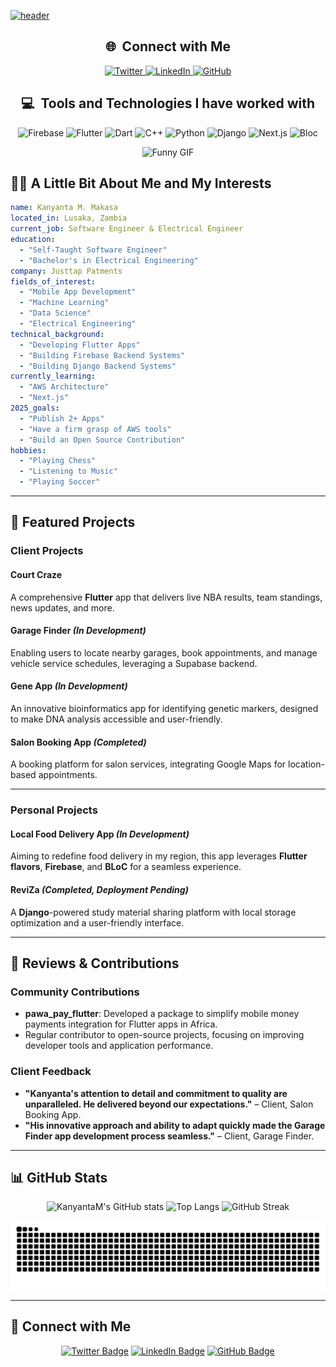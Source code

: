 [![header](https://capsule-render.vercel.app/api?type=venom&color=gradient&height=250&section=header&text=Kanyanta%20M.%20Makasa&fontSize=60&fontAlignY=35&desc=Delivering%20solutions%20that%20drive%20meaningful%20change&descAlign=70&descAlignY=70&animation=fadeIn)]()

<div align="center">
  <h2>🌐 &nbsp;Connect with Me</h2>
  <a href="https://twitter.com/Its_Kanyanta">
    <img src="https://cdn.jsdelivr.net/gh/devicons/devicon/icons/twitter/twitter-original.svg" alt="Twitter" width="45" height="45" />
  </a>
  <a href="https://www.linkedin.com/in/kanyanta-makasa/">
    <img src="https://cdn.jsdelivr.net/gh/devicons/devicon/icons/linkedin/linkedin-original.svg" alt="LinkedIn" width="45" height="45" />
  </a>
  <a href="https://github.com/KanyantaM">
    <img src="https://cdn.jsdelivr.net/gh/devicons/devicon/icons/github/github-original.svg" alt="GitHub" width="45" height="45" />
  </a>
</div>



<div align="center">
  <h2>💻 &nbsp;Tools and Technologies I have worked with</h2>
  <p align="center">
    <img src="https://cdn.jsdelivr.net/gh/devicons/devicon/icons/firebase/firebase-plain.svg" alt="Firebase" width="45" height="45" />
    <img src="https://cdn.jsdelivr.net/gh/devicons/devicon/icons/flutter/flutter-original.svg" alt="Flutter" width="45" height="45" />
    <img src="https://cdn.jsdelivr.net/gh/devicons/devicon/icons/dart/dart-original.svg" alt="Dart" width="45" height="45" />
    <img src="https://cdn.jsdelivr.net/gh/devicons/devicon/icons/cplusplus/cplusplus-original.svg" alt="C++" width="45" height="45" />
    <img src="https://cdn.jsdelivr.net/gh/devicons/devicon/icons/python/python-original.svg" alt="Python" width="45" height="45" />
    <img src="https://cdn.jsdelivr.net/gh/devicons/devicon/icons/django/django-plain.svg" alt="Django" width="45" height="45" />
    <img src="https://cdn.jsdelivr.net/gh/devicons/devicon/icons/nextjs/nextjs-original.svg" alt="Next.js" width="45" height="45" />
    <img src="https://cdn.jsdelivr.net/gh/devicons/devicon/icons/bash/bash-original.svg" alt="Bloc" width="45" height="45" />
  </p>
</div>


<div style="text-align: center;">
    <img src="https://media.giphy.com/media/4zrDAO6M774xIdkknD/giphy.gif?cid=790b7611dcuxmfln580q22nwls7f69a3subkj6o9dxhbpcs1&ep=v1_gifs_search&rid=giphy.gif&ct=g" alt="Funny GIF"/>
</div>


## 🧑‍💻 A Little Bit About Me and My Interests

```yaml
name: Kanyanta M. Makasa
located_in: Lusaka, Zambia
current_job: Software Engineer & Electrical Engineer
education:
  - "Self-Taught Software Engineer"
  - "Bachelor's in Electrical Engineering"
company: Justtap Patments
fields_of_interest:
  - "Mobile App Development"
  - "Machine Learning"
  - "Data Science"
  - "Electrical Engineering"
technical_background:
  - "Developing Flutter Apps"
  - "Building Firebase Backend Systems"
  - "Building Django Backend Systems"
currently_learning:
  - "AWS Architecture"
  - "Next.js"
2025_goals:
  - "Publish 2+ Apps"
  - "Have a firm grasp of AWS tools"
  - "Build an Open Source Contribution"
hobbies:
  - "Playing Chess"
  - "Listening to Music"
  - "Playing Soccer"

```
---

## **📱 Featured Projects**

### **Client Projects**

#### **Court Craze**  
A comprehensive **Flutter** app that delivers live NBA results, team standings, news updates, and more.

#### **Garage Finder** *(In Development)*  
Enabling users to locate nearby garages, book appointments, and manage vehicle service schedules, leveraging a Supabase backend.

#### **Gene App** *(In Development)*  
An innovative bioinformatics app for identifying genetic markers, designed to make DNA analysis accessible and user-friendly.

#### **Salon Booking App** *(Completed)*  
A booking platform for salon services, integrating Google Maps for location-based appointments.

---

### **Personal Projects**

#### **Local Food Delivery App** *(In Development)*  
Aiming to redefine food delivery in my region, this app leverages **Flutter flavors**, **Firebase**, and **BLoC** for a seamless experience.

#### **ReviZa** *(Completed, Deployment Pending)*  
A **Django**-powered study material sharing platform with local storage optimization and a user-friendly interface.

---

## **🌟 Reviews & Contributions**

### **Community Contributions**
- **pawa_pay_flutter**: Developed a package to simplify mobile money payments integration for Flutter apps in Africa.
- Regular contributor to open-source projects, focusing on improving developer tools and application performance.

### **Client Feedback**
- **"Kanyanta's attention to detail and commitment to quality are unparalleled. He delivered beyond our expectations."** – Client, Salon Booking App.
- **"His innovative approach and ability to adapt quickly made the Garage Finder app development process seamless."** – Client, Garage Finder.

---

## **📊 GitHub Stats**

<div align="center">
  <img src="https://github-readme-stats.vercel.app/api?username=KanyantaM&show_icons=true&theme=radical&hide_border=true" alt="KanyantaM's GitHub stats" height="180"/>
  <img src="https://github-readme-stats.vercel.app/api/top-langs/?username=KanyantaM&layout=compact&theme=radical&hide_border=true" alt="Top Langs" height="180"/>
  <img src="https://github-readme-streak-stats.herokuapp.com/?user=KanyantaM&theme=radical&hide_border=true" alt="GitHub Streak" height="180"/>
</div>

[![Snake animation](https://github.com/KanyantaM/KanyantaM/blob/output/github-contribution-grid-snake.svg)]()

---

## **🔗 Connect with Me**

<div align="center">
  <a href="https://twitter.com/Its_Kanyanta"><img src="https://img.shields.io/badge/-@Its_Kanyanta-1DA1F2?style=flat&logo=Twitter&logoColor=white" alt="Twitter Badge" /></a>
  <a href="https://www.linkedin.com/in/kanyanta-makasa/"><img src="https://img.shields.io/badge/-LinkedIn-blue?style=flat&logo=Linkedin&logoColor=white" alt="LinkedIn Badge" /></a>
  <a href="https://github.com/KanyantaM"><img src="https://img.shields.io/badge/-GitHub-181717?style=flat&logo=github&logoColor=white" alt="GitHub Badge" /></a>
</div>


